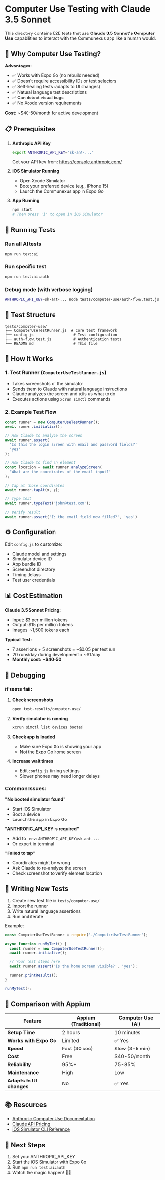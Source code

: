 # Computer Use Testing with Claude 3.5 Sonnet

This directory contains E2E tests that use **Claude 3.5 Sonnet's Computer Use** capabilities to interact with the Communexus app like a human would.

## 🎯 Why Computer Use Testing?

**Advantages:**

- ✅ Works with Expo Go (no rebuild needed)
- ✅ Doesn't require accessibility IDs or test selectors
- ✅ Self-healing tests (adapts to UI changes)
- ✅ Natural language test descriptions
- ✅ Can detect visual bugs
- ✅ No Xcode version requirements

**Cost:** ~$40-50/month for active development

## 📋 Prerequisites

1. **Anthropic API Key**

   ```bash
   export ANTHROPIC_API_KEY="sk-ant-..."
   ```

   Get your API key from: https://console.anthropic.com/

2. **iOS Simulator Running**
   - Open Xcode Simulator
   - Boot your preferred device (e.g., iPhone 15)
   - Launch the Communexus app in Expo Go

3. **App Running**
   ```bash
   npm start
   # Then press 'i' to open in iOS Simulator
   ```

## 🚀 Running Tests

### Run all AI tests

```bash
npm run test:ai
```

### Run specific test

```bash
npm run test:ai:auth
```

### Debug mode (with verbose logging)

```bash
ANTHROPIC_API_KEY=sk-ant-... node tests/computer-use/auth-flow.test.js
```

## 📁 Test Structure

```
tests/computer-use/
├── ComputerUseTestRunner.js  # Core test framework
├── config.js                  # Test configuration
├── auth-flow.test.js          # Authentication tests
└── README.md                  # This file
```

## 🔧 How It Works

### 1. Test Runner (`ComputerUseTestRunner.js`)

- Takes screenshots of the simulator
- Sends them to Claude with natural language instructions
- Claude analyzes the screen and tells us what to do
- Executes actions using `xcrun simctl` commands

### 2. Example Test Flow

```javascript
const runner = new ComputerUseTestRunner();
await runner.initialize();

// Ask Claude to analyze the screen
await runner.assert(
  'Is this the login screen with email and password fields?',
  'yes'
);

// Ask Claude to find an element
const location = await runner.analyzeScreen(
  'What are the coordinates of the email input?'
);

// Tap at those coordinates
await runner.tapAt(x, y);

// Type text
await runner.typeText('john@test.com');

// Verify result
await runner.assert('Is the email field now filled?', 'yes');
```

## ⚙️ Configuration

Edit `config.js` to customize:

- Claude model and settings
- Simulator device ID
- App bundle ID
- Screenshot directory
- Timing delays
- Test user credentials

## 📊 Cost Estimation

**Claude 3.5 Sonnet Pricing:**

- Input: $3 per million tokens
- Output: $15 per million tokens
- Images: ~1,500 tokens each

**Typical Test:**

- 7 assertions + 5 screenshots = ~$0.05 per test run
- 20 runs/day during development = ~$1/day
- **Monthly cost: ~$40-50**

## 🐛 Debugging

### If tests fail:

1. **Check screenshots**

   ```bash
   open test-results/computer-use/
   ```

2. **Verify simulator is running**

   ```bash
   xcrun simctl list devices booted
   ```

3. **Check app is loaded**
   - Make sure Expo Go is showing your app
   - Not the Expo Go home screen

4. **Increase wait times**
   - Edit `config.js` timing settings
   - Slower phones may need longer delays

### Common Issues:

**"No booted simulator found"**

- Start iOS Simulator
- Boot a device
- Launch the app in Expo Go

**"ANTHROPIC_API_KEY is required"**

- Add to `.env`: `ANTHROPIC_API_KEY=sk-ant-...`
- Or export in terminal

**"Failed to tap"**

- Coordinates might be wrong
- Ask Claude to re-analyze the screen
- Check screenshot to verify element location

## 🎨 Writing New Tests

1. Create new test file in `tests/computer-use/`
2. Import the runner
3. Write natural language assertions
4. Run and iterate

Example:

```javascript
const ComputerUseTestRunner = require('./ComputerUseTestRunner');

async function runMyTest() {
  const runner = new ComputerUseTestRunner();
  await runner.initialize();

  // Your test steps here
  await runner.assert('Is the home screen visible?', 'yes');

  runner.printResults();
}

runMyTest();
```

## 🔄 Comparison with Appium

| Feature                  | Appium (Traditional) | Computer Use (AI) |
| ------------------------ | -------------------- | ----------------- |
| **Setup Time**           | 2 hours              | 10 minutes        |
| **Works with Expo Go**   | Limited              | ✅ Yes            |
| **Speed**                | Fast (30 sec)        | Slow (3-5 min)    |
| **Cost**                 | Free                 | $40-50/month      |
| **Reliability**          | 95%+                 | 75-85%            |
| **Maintenance**          | High                 | Low               |
| **Adapts to UI changes** | No                   | ✅ Yes            |

## 📚 Resources

- [Anthropic Computer Use Documentation](https://docs.anthropic.com/claude/docs/computer-use)
- [Claude API Pricing](https://www.anthropic.com/pricing)
- [iOS Simulator CLI Reference](https://developer.apple.com/library/archive/documentation/IDEs/Conceptual/iOS_Simulator_Guide/InteractingwiththeiOSSimulator/InteractingwiththeiOSSimulator.html)

## 🚀 Next Steps

1. Set your ANTHROPIC_API_KEY
2. Start the iOS Simulator with Expo Go
3. Run `npm run test:ai:auth`
4. Watch the magic happen! 🎩✨

